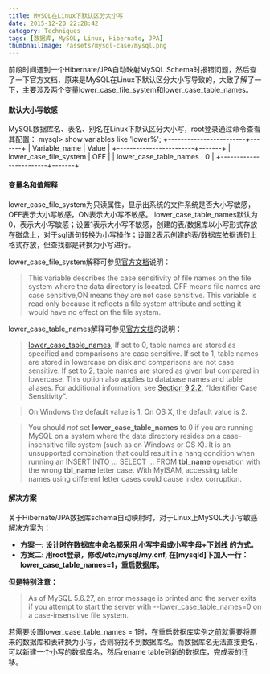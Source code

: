 ```yaml
---
title: MySQL在Linux下默认区分大小写
date: 2015-12-20 22:28:42
category: Techniques
tags: [数据库, MySQL, Linux, Hibernate, JPA]
thumbnailImage: /assets/mysql-case/mysql.png
---
```


前段时间遇到一个Hibernate/JPA自动映射MySQL Schema时报错问题，然后查了一下官方文档，原来是MySQL在Linux下默认区分大小写导致的，大致了解了一下，主要涉及两个变量lower_case_file_system和lower_case_table_names。
<!-- more -->

#### 默认大小写敏感
MySQL数据库名、表名、别名在Linux下默认区分大小写，root登录通过命令查看其配置：
mysql> show variables like 'lower%';
+------------------------+-------+
| Variable_name          | Value |
+------------------------+-------+
| lower_case_file_system | OFF   |
| lower_case_table_names | 0     |
+------------------------+-------+

#### 变量名和值解释
lower_case_file_system为只读属性，显示出系统的文件系统是否大小写敏感，OFF表示大小写敏感，ON表示大小写不敏感。
lower_case_table_names默认为0，表示大小写敏感；设置1表示大小写不敏感，创建的表/数据库以小写形式存放在磁盘上，对于sql语句转换为小写操作；设置2表示创建的表/数据库依据语句上格式存放，但查找都是转换为小写进行。

lower_case_file_system解释可参见[官方文档](http://dev.mysql.com/doc/refman/5.7/en/server-system-variables.html#sysvar_lower_case_file_system)说明：

> This variable describes the case sensitivity of file names on the file system where the data directory is located. OFF means file names are case sensitive,ON means they are not case sensitive. This variable is read only because it reflects a file system attribute and setting it would have no effect on the file system.


lower_case_table_names解释可参见[官方文档](http://dev.mysql.com/doc/refman/5.6/en/server-system-variables.html#sysvar_lower_case_table_names)的说明：

> [lower_case_table_names](http://dev.mysql.com/doc/refman/5.6/en/server-system-variables.html#sysvar_lower_case_table_names), If set to 0, table names are stored as specified and comparisons are case sensitive. If set to 1, table names are stored in lowercase on disk and comparisons are not case sensitive. If set to 2, table names are stored as given but compared in lowercase. This option also applies to database names and table aliases. For additional information, see [Section 9.2.2](http://dev.mysql.com/doc/refman/5.6/en/identifier-case-sensitivity.html), “Identifier Case Sensitivity”.

> On Windows the default value is 1. On OS X, the default value is 2.

> You should *not* set **lower_case_table_names** to 0 if you are running MySQL on a system where the data directory resides on a case-insensitive file system (such as on Windows or OS X). It is an unsupported combination that could result in a hang condition when running an INSERT INTO ... SELECT ... FROM **tbl_name** operation with the wrong **tbl_name** letter case. With MyISAM, accessing table names using different letter cases could cause index corruption.


#### 解决方案
关于Hibernate/JPA数据库schema自动映射时，对于Linux上MySQL大小写敏感解决方案为：
* **方案一: 设计时在数据库中命名都采用 小写字母或小写字母+下划线 的方式。**
* **方案二: 用root登录，修改/etc/mysql/my.cnf, 在[mysqld]下加入一行：lower_case_table_names=1，重启数据库。**

**但是特别注意：**
> As of MySQL 5.6.27, an error message is printed and the server exits if you attempt to start the server with --lower_case_table_names=0 on a case-insensitive file system.

若需要设置lower_case_table_names = 1时，在重启数据库实例之前就需要将原来的数据库和表转换为小写，否则将找不到数据库名。而数据库名无法直接更名，可以新建一个小写的数据库名，然后rename table到新的数据库，完成表的迁移。